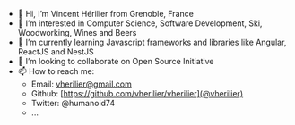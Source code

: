 - 👋 Hi, I’m Vincent Hérilier from Grenoble, France
- 👀 I’m interested in Computer Science, Software Development, Ski, Woodworking, Wines and Beers
- 🌱 I’m currently learning Javascript frameworks and libraries like Angular, ReactJS and NestJS
- 💞️ I’m looking to collaborate on Open Source Initiative
- 📫 How to reach me:
  - Email: vherilier@gmail.com
  - Github: [https://github.com/vherilier/vherilier](@vherilier)
  - Twitter: @humanoid74
  - ...

<!---
vherilier/vherilier is a ✨ special ✨ repository because its `README.md` (this file) appears on your GitHub profile.
You can click the Preview link to take a look at your changes.
--->
